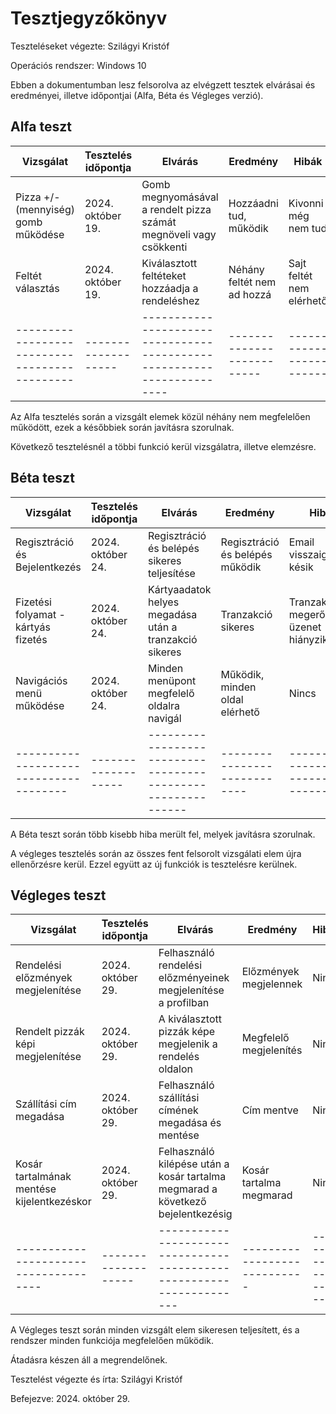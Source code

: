 # Tesztjegyzőkönyv 

Teszteléseket végezte: Szilágyi Kristóf

Operációs rendszer: Windows 10

Ebben a dokumentumban lesz felsorolva az elvégzett tesztek elvárásai és eredményei, illetve időpontjai (Alfa, Béta és Végleges verzió).

## Alfa teszt

| Vizsgálat                                     | Tesztelés időpontja | Elvárás                                                                | Eredmény                   | Hibák                    |
| --------------------------------------------- | --------------------| ---------------------------------------------------------------------- | -------------------------- | ------------------------ |
| Pizza +/- (mennyiség) gomb működése           | 2024. október 19.   | Gomb megnyomásával a rendelt pizza számát megnöveli vagy csökkenti     | Hozzáadni tud, működik     | Kivonni még nem tud      |
| Feltét választás                              | 2024. október 19.   | Kiválasztott feltéteket hozzáadja a rendeléshez                        | Néhány feltét nem ad hozzá | Sajt feltét nem elérhető |
| --------------------------------------------- | ------------------- | ---------------------------------------------------------------------- | -------------------------- | ------------------------ |

Az Alfa tesztelés során a vizsgált elemek közül néhány nem megfelelően működött, ezek a későbbiek során javításra szorulnak.

Következő tesztelésnél a többi funkció kerül vizsgálatra, illetve elemzésre.

## Béta teszt

| Vizsgálat                              | Tesztelés időpontja | Elvárás                                                      | Eredmény                        | Hibák                                  |
| -------------------------------------- | ------------------- | ------------------------------------------------------------ | ---------------------------     | -------------------------------------- |
| Regisztráció és Bejelentkezés          | 2024. október 24.   | Regisztráció és belépés sikeres teljesítése                  | Regisztráció és belépés működik | Email visszaigazolás késik             |
| Fizetési folyamat - kártyás fizetés    | 2024. október 24.   | Kártyaadatok helyes megadása után a tranzakció sikeres       | Tranzakció sikeres              | Tranzakció megerősítő üzenet hiányzik  |
| Navigációs menü működése               | 2024. október 24.   | Minden menüpont megfelelő oldalra navigál                    | Működik, minden oldal elérhető  | Nincs                                  |
| -------------------------------------- | ------------------- | ------------------------------------------------------------ | ----------------------------    | -------------------------------------- | 

A Béta teszt során több kisebb hiba merült fel, melyek javításra szorulnak.

A végleges tesztelés során az összes fent felsorolt vizsgálati elem újra ellenőrzésre kerül. Ezzel együtt az új funkciók is tesztelésre kerülnek.

## Végleges teszt

| Vizsgálat                             | Tesztelés időpontja | Elvárás                                                               | Eredmény                     | Hibák                    |
| ------------------------------------- | --------------------| --------------------------------------------------------------------- | ---------------------------- | ------------------------ |
| Rendelési előzmények megjelenítése    | 2024. október 29.   | Felhasználó rendelési előzményeinek megjelenítése a profilban         | Előzmények megjelennek       | Nincs                    |
| Rendelt pizzák képi megjelenítése     | 2024. október 29.   | A kiválasztott pizzák képe megjelenik a rendelés oldalon              | Megfelelő megjelenítés       | Nincs                    |
| Szállítási cím megadása               | 2024. október 29.   | Felhasználó szállítási címének megadása és mentése                    | Cím mentve                   | Nincs                    |
| Kosár tartalmának mentése kijelentkezéskor | 2024. október 29.  | Felhasználó kilépése után a kosár tartalma megmarad a következő bejelentkezésig | Kosár tartalma megmarad      | Nincs      |                    |
| ------------------------------------- | ------------------- | --------------------------------------------------------------------- | ---------------------------- | ------------------------ |

A Végleges teszt során minden vizsgált elem sikeresen teljesített, és a rendszer minden funkciója megfelelően működik.

Átadásra készen áll a megrendelőnek.

Tesztelést végezte és írta: Szilágyi Kristóf

Befejezve: 2024. október 29.

